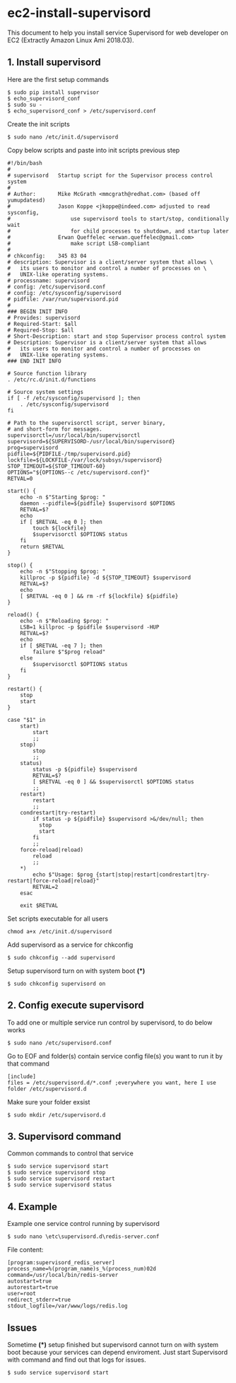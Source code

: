 # ec2-install-supervisord

This document to help you install service Supervisord for web developer on EC2 (Extractly Amazon Linux Ami 2018.03).

## 1. Install supervisord 
Here are the first setup commands
```
$ sudo pip install supervisor
$ echo_supervisord_conf 
$ sudo su - 
$ echo_supervisord_conf > /etc/supervisord.conf 
```
Create the init scripts 
```
$ sudo nano /etc/init.d/supervisord
```
Copy below scripts and paste into init scripts previous step
```
#!/bin/bash
#
# supervisord   Startup script for the Supervisor process control system
#
# Author:       Mike McGrath <mmcgrath@redhat.com> (based off yumupdatesd)
#               Jason Koppe <jkoppe@indeed.com> adjusted to read sysconfig,
#                   use supervisord tools to start/stop, conditionally wait
#                   for child processes to shutdown, and startup later
#               Erwan Queffelec <erwan.queffelec@gmail.com>
#                   make script LSB-compliant
#
# chkconfig:    345 83 04
# description: Supervisor is a client/server system that allows \
#   its users to monitor and control a number of processes on \
#   UNIX-like operating systems.
# processname: supervisord
# config: /etc/supervisord.conf
# config: /etc/sysconfig/supervisord
# pidfile: /var/run/supervisord.pid
#
### BEGIN INIT INFO
# Provides: supervisord
# Required-Start: $all
# Required-Stop: $all
# Short-Description: start and stop Supervisor process control system
# Description: Supervisor is a client/server system that allows
#   its users to monitor and control a number of processes on
#   UNIX-like operating systems.
### END INIT INFO

# Source function library
. /etc/rc.d/init.d/functions

# Source system settings
if [ -f /etc/sysconfig/supervisord ]; then
    . /etc/sysconfig/supervisord
fi

# Path to the supervisorctl script, server binary,
# and short-form for messages.
supervisorctl=/usr/local/bin/supervisorctl
supervisord=${SUPERVISORD-/usr/local/bin/supervisord}
prog=supervisord
pidfile=${PIDFILE-/tmp/supervisord.pid}
lockfile=${LOCKFILE-/var/lock/subsys/supervisord}
STOP_TIMEOUT=${STOP_TIMEOUT-60}
OPTIONS="${OPTIONS--c /etc/supervisord.conf}"
RETVAL=0

start() {
    echo -n $"Starting $prog: "
    daemon --pidfile=${pidfile} $supervisord $OPTIONS
    RETVAL=$?
    echo
    if [ $RETVAL -eq 0 ]; then
        touch ${lockfile}
        $supervisorctl $OPTIONS status
    fi
    return $RETVAL
}

stop() {
    echo -n $"Stopping $prog: "
    killproc -p ${pidfile} -d ${STOP_TIMEOUT} $supervisord
    RETVAL=$?
    echo
    [ $RETVAL -eq 0 ] && rm -rf ${lockfile} ${pidfile}
}

reload() {
    echo -n $"Reloading $prog: "
    LSB=1 killproc -p $pidfile $supervisord -HUP
    RETVAL=$?
    echo
    if [ $RETVAL -eq 7 ]; then
        failure $"$prog reload"
    else
        $supervisorctl $OPTIONS status
    fi
}

restart() {
    stop
    start
}

case "$1" in
    start)
        start
        ;;
    stop)
        stop
        ;;
    status)
        status -p ${pidfile} $supervisord
        RETVAL=$?
        [ $RETVAL -eq 0 ] && $supervisorctl $OPTIONS status
        ;;
    restart)
        restart
        ;;
    condrestart|try-restart)
        if status -p ${pidfile} $supervisord >&/dev/null; then
          stop
          start
        fi
        ;;
    force-reload|reload)
        reload
        ;;
    *)
        echo $"Usage: $prog {start|stop|restart|condrestart|try-restart|force-reload|reload}"
        RETVAL=2
    esac

    exit $RETVAL
```
Set scripts executable for all users
```
chmod a+x /etc/init.d/supervisord
```
Add supervisord as a service for chkconfig 
```
$ sudo chkconfig --add supervisord
```
Setup supervisord turn on with system boot **(*)**
```
$ sudo chkconfig supervisord on
```
## 2. Config execute supervisord
To add one or multiple service run control by supervisord, to do below works
```
$ sudo nano /etc/supervisord.conf
```
Go to EOF and folder(s) contain service config file(s) you want to run it by that command
```
[include]
files = /etc/supervisord.d/*.conf ;everywhere you want, here I use folder /etc/supervisord.d
```
Make sure your folder exsist
```
$ sudo mkdir /etc/supervisord.d
```
## 3. Supervisord command
Common commands to control that service
```
$ sudo service supervisord start
$ sudo service supervisord stop
$ sudo service supervisord restart
$ sudo service supervisord status
```
## 4. Example 
Example one service control running by supervisord 
```
$ sudo nano \etc\supervisord.d\redis-server.conf
```
File content:
```
[program:supervisord_redis_server]
process_name=%(program_name)s_%(process_num)02d
command=/usr/local/bin/redis-server
autostart=true
autorestart=true
user=root
redirect_stderr=true
stdout_logfile=/var/www/logs/redis.log
```

## Issues 
Sometime **(*)** setup finished but supervisord cannot turn on with system boot because your services can depend enviroment. 
Just start Supervisord with command and find out that logs for issues.
```
$ sudo service supervisord start
```

